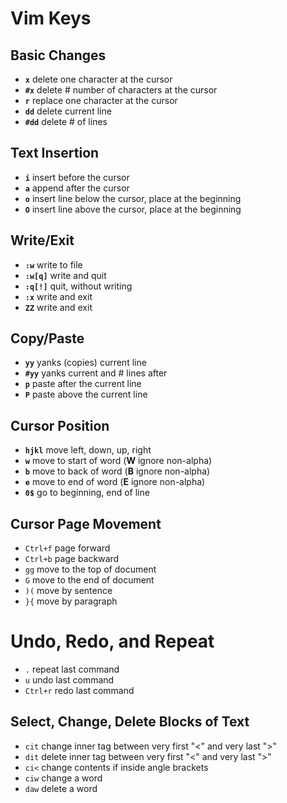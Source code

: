 # Vim Keys


## Basic Changes
- **`x`**       delete one character at the cursor
- **`#x`**      delete # number of characters at the cursor
- **`r`**       replace one character at the cursor
- **`dd`**      delete current line
- **`#dd`**     delete # of lines


## Text Insertion 
- **`i`**       insert before the cursor
- **`a`**       append after the cursor
- **`o`**       insert line below the cursor, place at the beginning
- **`O`**       insert line above the cursor, place at the beginning


## Write/Exit
- **`:w`**      write to file
- **`:w[q]`**   write and quit
- **`:q[!]`**   quit, without writing
- **`:x`**      write and exit
- **`ZZ`**      write and exit


## Copy/Paste
- **`yy`**      yanks (copies) current line
- **`#yy`**     yanks current and # lines after
- **`p`**       paste after the current line
- **`P`**       paste above the current line


## Cursor Position 
- **`hjkl`**    move left, down, up, right
- **`w`**       move to start of word (**W** ignore non-alpha)
- **`b`**       move to back of word (**B** ignore non-alpha)
- **`e`**       move to end of word (**E** ignore non-alpha)
- **`0$`**      go to beginning, end of line


## Cursor Page Movement
- `Ctrl+f`  page forward
- `Ctrl+b`  page backward
- `gg`      move to the top of document
- `G`       move to the end of document
- `)(`      move by sentence
- `}{`      move by paragraph


# Undo, Redo, and Repeat
- `.`       repeat last command
- `u`       undo last command
- `Ctrl+r`  redo last command


## Select, Change, Delete Blocks of Text
- `cit`       change inner tag between very first "<" and very last ">"
- `dit`       delete inner tag between very first "<" and very last ">"
- `ci<`       change contents if inside angle brackets
- `ciw`       change a word
- `daw`       delete a word


